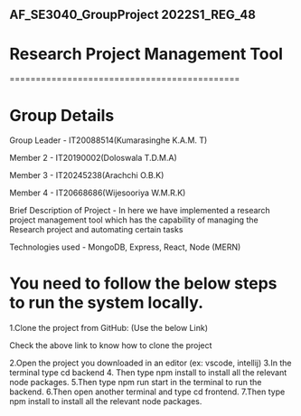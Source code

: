 ## AF_SE3040_GroupProject 2022S1_REG_48
# Research Project Management Tool

============================================
# Group Details
Group Leader - IT20088514(Kumarasinghe K.A.M. T)

Member 2 - IT20190002(Doloswala T.D.M.A)

Member 3 - IT20245238(Arachchi O.B.K)

Member 4 - IT20668686(Wijesooriya W.M.R.K)


Brief Description of Project - In here we have implemented a research project management tool which has the capability of managing the Research project and automating certain tasks

Technologies used - MongoDB, Express, React, Node (MERN)


# You need to follow the below steps to run the system locally.
  1.Clone the project from GitHub: (Use the below Link)

  Check the above link to know how to clone the project

  2.Open the project you downloaded in an editor (ex: vscode, intellij)
  3.In the terminal type cd backend
  4. Then type npm install to install all the relevant node packages.
  5.Then type npm run start in the terminal to run the backend.
  6.Then open another terminal and type cd frontend.
  7.Then type npm install to install all the relevant node packages.

